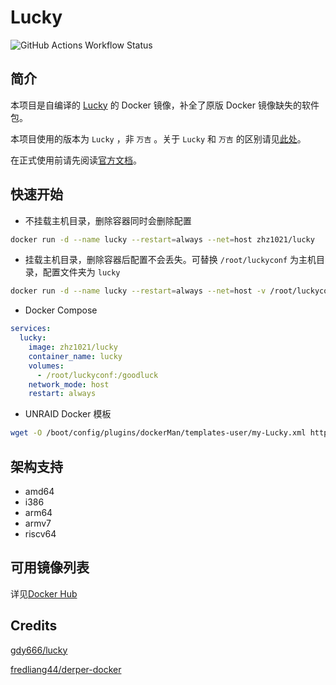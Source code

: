 # Lucky

![GitHub Actions Workflow Status](https://img.shields.io/github/actions/workflow/status/zhz8888/lucky/build.yml)

## 简介

本项目是自编译的 [Lucky](https://github.com/gdy666/lucky) 的 Docker 镜像，补全了原版 Docker 镜像缺失的软件包。

本项目使用的版本为 `Lucky` ，非 `万吉` 。关于 `Lucky` 和 `万吉` 的区别请见[此处](https://lucky666.cn/docs/problemset#%E5%B8%B8%E8%A7%81%E9%97%AE%E9%A2%98)。

在正式使用前请先阅读[官方文档](https://lucky666.cn/docs/intro)。

## 快速开始

- 不挂载主机目录，删除容器同时会删除配置

```bash
docker run -d --name lucky --restart=always --net=host zhz1021/lucky
```

- 挂载主机目录，删除容器后配置不会丢失。可替换 `/root/luckyconf` 为主机目录，配置文件夹为 `lucky`

```bash
docker run -d --name lucky --restart=always --net=host -v /root/luckyconf:/goodluck zhz1021/lucky
```

- Docker Compose

```yml
services:
  lucky:
    image: zhz1021/lucky
    container_name: lucky
    volumes:
      - /root/luckyconf:/goodluck
    network_mode: host
    restart: always
```

- UNRAID Docker 模板

```bash
wget -O /boot/config/plugins/dockerMan/templates-user/my-Lucky.xml https://cdn.jsdelivr.net/gh/zhz8888/lucky@main/my-Lucky.xml
```

## 架构支持

- amd64
- i386
- arm64
- armv7
- riscv64

## 可用镜像列表

详见[Docker Hub](https://hub.docker.com/r/zhz1021/lucky/tags)

## Credits

[gdy666/lucky](https://github.com/gdy666/lucky)

[fredliang44/derper-docker](https://github.com/fredliang44/derper-docker)